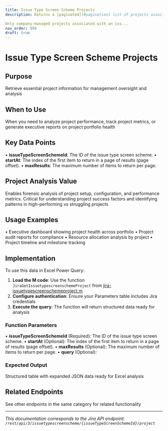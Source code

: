 ```yaml
---
title: Issue Type Screen Scheme Projects
description: Returns a [paginated](#pagination) list of projects associated with an issue type screen scheme.

Only company-managed projects associated with an iss...
nav_order: 999
draft: true
---
```


# Issue Type Screen Scheme Projects

## Purpose
Retrieve essential project information for management oversight and analysis

## When to Use
When you need to analyze project performance, track project metrics, or generate executive reports on project portfolio health

## Key Data Points
• **issueTypeScreenSchemeId**: The ID of the issue type screen scheme.
• **startAt**: The index of the first item to return in a page of results (page offset).
• **maxResults**: The maximum number of items to return per page.

## Project Analysis Value
Enables forensic analysis of project setup, configuration, and performance metrics. Critical for understanding project success factors and identifying patterns in high-performing vs struggling projects

## Usage Examples
• Executive dashboard showing project health across portfolio
• Project audit reports for compliance
• Resource allocation analysis by project
• Project timeline and milestone tracking

## Implementation
To use this data in Excel Power Query:

1. **Load the M code**: Use the function `JiraGetIssuetypescreenschemeProject` from [jira-issuetypescreenschemeproject.m](../assets/jira-issuetypescreenschemeproject.m)
2. **Configure authentication**: Ensure your Parameters table includes Jira credentials
3. **Execute the query**: The function will return structured data ready for analysis

### Function Parameters
• **issueTypeScreenSchemeId** (Required): The ID of the issue type screen scheme.
• **startAt** (Optional): The index of the first item to return in a page of results (page offset).
• **maxResults** (Optional): The maximum number of items to return per page.
• **query** (Optional): 

### Expected Output
Structured table with expanded JSON data ready for Excel analysis

## Related Endpoints
See other endpoints in the same category for related functionality

---
*This documentation corresponds to the Jira API endpoint: `/rest/api/3/issuetypescreenscheme/{issueTypeScreenSchemeId}/project`*
